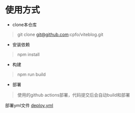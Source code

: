 # 使用方式

* clone本仓库
> git clone git@github.com:cpfo/viteblog.git


* 安装依赖
> npm install

* 构建
> npm run build

* 部署
> 使用的github actions部署，代码提交后会自动build和部署

部署yml文件 [deploy.yml](.github/workflows/deploy.yml)

